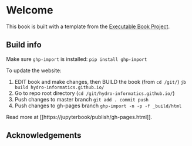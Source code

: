 # Welcome

This book is built with a template from the [Executable Book Project](https://executablebooks.org).

## Build info

Make sure `ghp-import` is installed:   `pip install ghp-import`

To update the website:

1. EDIT book and make changes, then BUILD the book (from `cd /git/`)
    `jb build hydro-informatics.github.io/`
1. Go to repo root directory (`cd /git/hydro-informatics.github.io/`)
1. Push changes to master branch
   `git add . commit push`
1. Push changes to gh-pages branch
   `ghp-import -n -p -f _build/html`

Read more at [[https://jupyterbook/publish/gh-pages.html]].

## Acknowledgements

[pypi-badge]: https://img.shields.io/pypi/v/jupyter-book.svg
[pypi-link]: https://pypi.org/project/jupyter-book
[conda-badge]: https://anaconda.org/conda-forge/jupyter-book/badges/version.svg
[conda-link]: https://anaconda.org/conda-forge/jupyter-book
